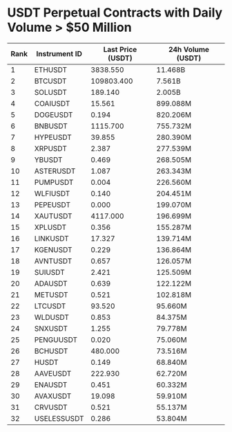 # USDT Perpetual Contracts with Daily Volume > $50 Million

| Rank | Instrument ID | Last Price (USDT) | 24h Volume (USDT) |
|------|---------------|-------------------|-------------------|
| 1 | ETHUSDT | 3838.550 | 11.468B |
| 2 | BTCUSDT | 109803.400 | 7.561B |
| 3 | SOLUSDT | 189.140 | 2.005B |
| 4 | COAIUSDT | 15.561 | 899.088M |
| 5 | DOGEUSDT | 0.194 | 820.206M |
| 6 | BNBUSDT | 1115.700 | 755.732M |
| 7 | HYPEUSDT | 39.855 | 280.390M |
| 8 | XRPUSDT | 2.387 | 277.539M |
| 9 | YBUSDT | 0.469 | 268.505M |
| 10 | ASTERUSDT | 1.087 | 263.343M |
| 11 | PUMPUSDT | 0.004 | 226.560M |
| 12 | WLFIUSDT | 0.140 | 204.451M |
| 13 | PEPEUSDT | 0.000 | 199.070M |
| 14 | XAUTUSDT | 4117.000 | 196.699M |
| 15 | XPLUSDT | 0.356 | 155.287M |
| 16 | LINKUSDT | 17.327 | 139.714M |
| 17 | KGENUSDT | 0.229 | 136.864M |
| 18 | AVNTUSDT | 0.657 | 126.057M |
| 19 | SUIUSDT | 2.421 | 125.509M |
| 20 | ADAUSDT | 0.639 | 122.122M |
| 21 | METUSDT | 0.521 | 102.818M |
| 22 | LTCUSDT | 93.520 | 95.660M |
| 23 | WLDUSDT | 0.853 | 84.375M |
| 24 | SNXUSDT | 1.255 | 79.778M |
| 25 | PENGUUSDT | 0.020 | 75.060M |
| 26 | BCHUSDT | 480.000 | 73.516M |
| 27 | HUSDT | 0.149 | 68.840M |
| 28 | AAVEUSDT | 222.930 | 62.720M |
| 29 | ENAUSDT | 0.451 | 60.332M |
| 30 | AVAXUSDT | 19.098 | 59.910M |
| 31 | CRVUSDT | 0.521 | 55.137M |
| 32 | USELESSUSDT | 0.286 | 53.804M |
